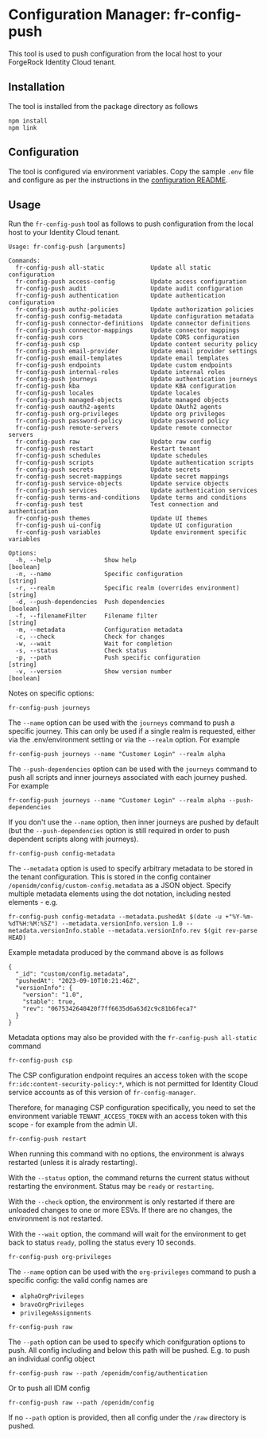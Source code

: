 # Configuration Manager: fr-config-push

This tool is used to push configuration from the local host to your ForgeRock Identity Cloud tenant.

## Installation

The tool is installed from the package directory as follows

```
npm install
npm link
```

## Configuration

The tool is configured via environment variables. Copy the sample `.env` file and configure as per the instructions in the [configuration README](../docs/environment.md).

## Usage

Run the `fr-config-push` tool as follows to push configuration from the local host to your Identity Cloud tenant.

```
Usage: fr-config-push [arguments]

Commands:
  fr-config-push all-static             Update all static configuration
  fr-config-push access-config          Update access configuration
  fr-config-push audit                  Update audit configuration
  fr-config-push authentication         Update authentication configuration
  fr-config-push authz-policies         Update authorization policies
  fr-config-push config-metadata        Update configuration metadata
  fr-config-push connector-definitions  Update connector definitions
  fr-config-push connector-mappings     Update connector mappings
  fr-config-push cors                   Update CORS configuration
  fr-config-push csp                    Update content security policy
  fr-config-push email-provider         Update email provider settings
  fr-config-push email-templates        Update email templates
  fr-config-push endpoints              Update custom endpoints
  fr-config-push internal-roles         Update internal roles
  fr-config-push journeys               Update authentication journeys
  fr-config-push kba                    Update KBA configuration
  fr-config-push locales                Update locales
  fr-config-push managed-objects        Update managed objects
  fr-config-push oauth2-agents          Update OAuth2 agents
  fr-config-push org-privileges         Update org privileges
  fr-config-push password-policy        Update password policy
  fr-config-push remote-servers         Update remote connector servers
  fr-config-push raw                    Update raw config
  fr-config-push restart                Restart tenant
  fr-config-push schedules              Update schedules
  fr-config-push scripts                Update authentication scripts
  fr-config-push secrets                Update secrets
  fr-config-push secret-mappings        Update secret mappings
  fr-config-push service-objects        Update service objects
  fr-config-push services               Update authentication services
  fr-config-push terms-and-conditions   Update terms and conditions
  fr-config-push test                   Test connection and authentication
  fr-config-push themes                 Update UI themes
  fr-config-push ui-config              Update UI configuration
  fr-config-push variables              Update environment specific variables

Options:
  -h, --help               Show help                                   [boolean]
  -n, --name               Specific configuration                       [string]
  -r, --realm              Specific realm (overrides environment)       [string]
  -d, --push-dependencies  Push dependencies                           [boolean]
  -f, --filenameFilter     Filename filter                              [string]
  -m, --metadata           Configuration metadata
  -c, --check              Check for changes
  -w, --wait               Wait for completion
  -s, --status             Check status
  -p, --path               Push specific configuration                 [string]
  -v, --version            Show version number                         [boolean]
```

Notes on specific options:

`fr-config-push journeys`

The `--name` option can be used with the `journeys` command to push a specific journey. This can only be used if a single realm is requested, either via the .env/environment setting or via the `--realm` option. For example

```
fr-config-push journeys --name "Customer Login" --realm alpha
```

The `--push-dependencies` option can be used with the `journeys` command to push all scripts and inner journeys associated with each journey pushed. For example

```
fr-config-push journeys --name "Customer Login" --realm alpha --push-dependencies
```

If you don't use the `--name` option, then inner journeys are pushed by default (but the `--push-dependencies` option is still required in order to push dependent scripts along with journeys).

`fr-config-push config-metadata`

The `--metadata` option is used to specify arbitrary metadata to be stored in the tenant configuration. This is stored in the config container `/openidm/config/custom-config.metadata` as a JSON object. Specify multiple metadata elements using the dot notation, including nested elements - e.g.

```
fr-config-push config-metadata --metadata.pushedAt $(date -u +"%Y-%m-%dT%H:%M:%SZ") --metadata.versionInfo.version 1.0 --metadata.versionInfo.stable --metadata.versionInfo.rev $(git rev-parse HEAD)
```

Example metadata produced by the command above is as follows

```
{
  "_id": "custom/config.metadata",
  "pushedAt": "2023-09-10T10:21:46Z",
  "versionInfo": {
    "version": "1.0",
    "stable": true,
    "rev": "0675342640420f7ff6635d6a63d2c9c81b6feca7"
  }
}
```

Metadata options may also be provided with the `fr-config-push all-static` command

`fr-config-push csp`

The CSP configuration endpoint requires an access token with the scope `fr:idc:content-security-policy:*`,
which is not permitted for Identity Cloud service accounts as of this version of `fr-config-manager`.

Therefore, for managing CSP configuration specifically, you need to set the environment variable
`TENANT_ACCESS_TOKEN` with an access token with this scope - for example from the admin UI.

`fr-config-push restart`

When running this command with no options, the environment is always restarted (unless it is alrady restarting).

With the `--status` option, the command returns the current status without restarting the environment. Status may be `ready` or `restarting`.

With the `--check` option, the environment is only restarted if there are unloaded changes to one or more ESVs. If there are no changes, the environment is not restarted.

With the `--wait` option, the command will wait for the environment to get back to status `ready`, polling the status every 10 seconds.

`fr-config-push org-privileges`

The `--name` option can be used with the `org-privileges` command to push a specific config: the valid config names are

- `alphaOrgPrivileges`
- `bravoOrgPrivileges`
- `privilegeAssignments`

`fr-config-push raw`

The `--path` option can be used to specify which conifguration options to push. All config including and below this path will be pushed. E.g. to push an individual config object

```
fr-config-push raw --path /openidm/config/authentication
```

Or to push all IDM config

```
fr-config-push raw --path /openidm/config
```

If no `--path` option is provided, then all config under the `/raw` directory is pushed.
